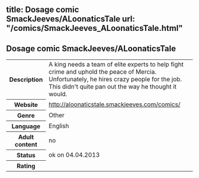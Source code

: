 title: Dosage comic SmackJeeves/ALoonaticsTale
url: "/comics/SmackJeeves_ALoonaticsTale.html"
---
Dosage comic SmackJeeves/ALoonaticsTale
-----------------------------------------

<table class="comicinfo">
<tr>
<th>Description</th><td>A king needs a team of elite experts to help fight crime and uphold the peace of Mercia. Unfortunately, he hires crazy people for the job. This didn't quite pan out the way he thought it would.</td>
</tr>
<tr>
<th>Website</th><td><a href="http://aloonaticstale.smackjeeves.com/comics/">http://aloonaticstale.smackjeeves.com/comics/</a></td>
</tr>
<tr>
<th>Genre</th><td>Other</td>
</tr>
<tr>
<th>Language</th><td>English</td>
</tr>
<tr>
<th>Adult content</th><td>no</td>
</tr>
<tr>
<th>Status</th><td>ok on 04.04.2013</td>
</tr>
<tr>
<th>Rating</th><td><div class="g-plusone" data-size="standard" data-annotation="bubble"
 data-href="http://aloonaticstale.smackjeeves.com/comics/"></div></td>
</tr>
</table>
<script type="text/javascript">
  (function() {
    var po = document.createElement('script'); po.type = 'text/javascript'; po.async = true;
    po.src = 'https://apis.google.com/js/plusone.js';
    var s = document.getElementsByTagName('script')[0]; s.parentNode.insertBefore(po, s);
  })();
</script>
